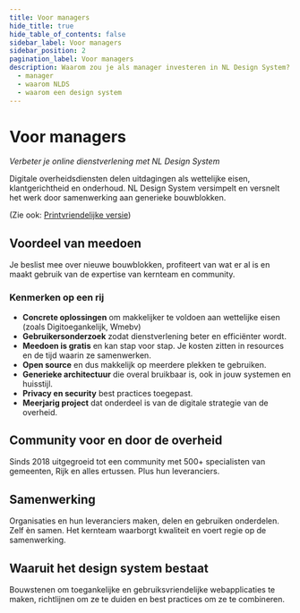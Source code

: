 ```yaml
---
title: Voor managers
hide_title: true
hide_table_of_contents: false
sidebar_label: Voor managers
sidebar_position: 2
pagination_label: Voor managers
description: Waarom zou je als manager investeren in NL Design System?
  - manager
  - waarom NLDS
  - waarom een design system
---
```


# Voor managers

_Verbeter je online dienstverlening met NL Design System_

Digitale overheidsdiensten delen uitdagingen als wettelijke eisen, klantgerichtheid en onderhoud. NL Design System versimpelt en versnelt het werk door samenwerking aan generieke bouwblokken.

(Zie ook: [Printvriendelijke versie](/factsheets/managers))

## Voordeel van meedoen

Je beslist mee over nieuwe bouwblokken, profiteert van wat er al is en maakt gebruik van de expertise van kernteam en community.

### Kenmerken op een rij

- **Concrete oplossingen** om makkelijker te voldoen aan wettelijke eisen (zoals Digitoegankelijk, Wmebv)
- **Gebruikersonderzoek** zodat dienstverlening beter en efficiënter wordt.
- **Meedoen is gratis** en kan stap voor stap. Je kosten zitten in resources en de tijd waarin ze samenwerken.
- **Open source** en dus makkelijk op meerdere plekken te gebruiken.
- **Generieke architectuur** die overal bruikbaar is, ook in jouw systemen en huisstijl.
- **Privacy en security** best practices toegepast.
- **Meerjarig project** dat onderdeel is van de digitale strategie van de overheid.

## Community voor en door de overheid

Sinds 2018 uitgegroeid tot een community met 500+ specialisten van gemeenten, Rijk en alles ertussen. Plus hun leveranciers.

## Samenwerking

Organisaties en hun leveranciers maken, delen en gebruiken onderdelen. Zelf èn samen. Het kernteam waarborgt kwaliteit en voert regie op de samenwerking.

## Waaruit het design system bestaat

Bouwstenen om toegankelijke en gebruiksvriendelijke webapplicaties te maken, richtlijnen om ze te duiden en best practices om ze te combineren.
